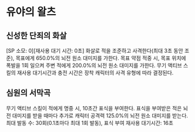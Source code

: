 # 유야의 왈츠

## 신성한 단죄의 화살

[SP 소모: 0][재사용 대기 시간: 0초] 화살로 적을 조준하고 사격한다(최대 3초 동안 조준), 목표에게 650.0%의 뇌전 원소 대미지를 가한다. 목표 약점 적중 시, 목표 위치에 폭발을 1회 일으켜 주변 적에게 200.0%의 뇌전 원소 대미지를 가한다. 무기 액티브 스킬의 재사용 대기시간과 충전 시간은 장착 캐릭터의 사격 유형에 따라 결정된다.

## 심원의 서막곡

무기 액티브 스킬이 적에게 명중 시, 10초간 표식을 부여한다. 표식을 부여받은 적은 뇌전 대미지를 받을 때마다 추가로 캐릭터 공격력 125.0%의 뇌전 원소 대미지를 받는다. 최대 발동 수: 30회(0.1초마다 최대 1회 발동), 표식 부여 재사용 대기시간: 16초
